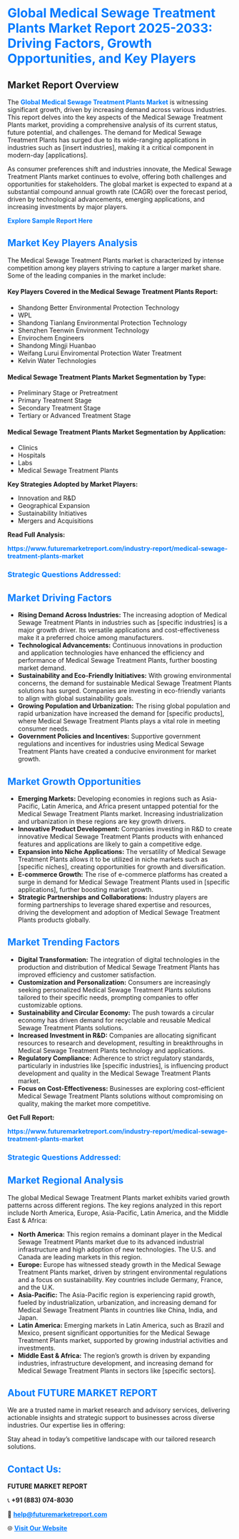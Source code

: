 <h1 style="color: #007BFF;">Global Medical Sewage Treatment Plants Market Report 2025-2033: Driving Factors, Growth Opportunities, and Key Players</h1>

<section id="overview">
<h2>Market Report Overview</h2>
<p>The <a href="https://www.futuremarketreport.com/industry-report/medical-sewage-treatment-plants-market" style="color: #007BFF; text-decoration: none;"><strong>Global Medical Sewage Treatment Plants Market</strong></a> is witnessing significant growth, driven by increasing demand across various industries. This report delves into the key aspects of the Medical Sewage Treatment Plants market, providing a comprehensive analysis of its current status, future potential, and challenges. The demand for Medical Sewage Treatment Plants has surged due to its wide-ranging applications in industries such as [insert industries], making it a critical component in modern-day [applications].</p>
<p>As consumer preferences shift and industries innovate, the Medical Sewage Treatment Plants market continues to evolve, offering both challenges and opportunities for stakeholders. The global market is expected to expand at a substantial compound annual growth rate (CAGR) over the forecast period, driven by technological advancements, emerging applications, and increasing investments by major players.</p>
</section>

<section id="overview">
<p><a href="https://www.futuremarketreport.com/request-sample/reportId=127454" style="color: #007BFF; text-decoration: none;"><strong>Explore Sample Report Here</strong></a></p>
</section>

<section id="key-players">
<h2 style="color: #007BFF;">Market Key Players Analysis</h2>
<p>The Medical Sewage Treatment Plants market is characterized by intense competition among key players striving to capture a larger market share. Some of the leading companies in the market include:</p>
<h4>Key Players Covered in the Medical Sewage Treatment Plants Report:</h4>
<ul><li>Shandong Better Environmental Protection Technology</li><li>WPL</li><li>Shandong Tianlang Environmental Protection Technology</li><li>Shenzhen Teenwin Environment Technology</li><li>Envirochem Engineers</li><li>Shandong Mingji Huanbao</li><li>Weifang Lurui Enviromental Protection Water Treatment</li><li>Kelvin Water Technologies</li></ul>
<h4>Medical Sewage Treatment Plants Market Segmentation by Type:</h4>
<ul><li>Preliminary Stage or Pretreatment</li><li>Primary Treatment Stage</li><li>Secondary Treatment Stage</li><li>Tertiary or Advanced Treatment Stage</li></ul>

<h4>Medical Sewage Treatment Plants Market Segmentation by Application:</h4>
<ul><li>Clinics</li><li>Hospitals</li><li>Labs</li><li>Medical Sewage Treatment Plants</li></ul>
<p><strong>Key Strategies Adopted by Market Players:</strong></p>
<ul>
<li>Innovation and R&D</li>
<li>Geographical Expansion</li>
<li>Sustainability Initiatives</li>
<li>Mergers and Acquisitions</li>
</ul>
</section>

<section>
<p><strong>Read Full Analysis: </strong></p><a href="https://www.futuremarketreport.com/industry-report/medical-sewage-treatment-plants-market" style="color: #007BFF; text-decoration: none;"><strong>https://www.futuremarketreport.com/industry-report/medical-sewage-treatment-plants-market</strong></a>
<h3 style="color: #007BFF;">Strategic Questions Addressed:</h3>
</section>

<section id="driving-factors">
<h2 style="color: #007BFF;">Market Driving Factors</h2>
<ul>
<li><strong>Rising Demand Across Industries:</strong> The increasing adoption of Medical Sewage Treatment Plants in industries such as [specific industries] is a major growth driver. Its versatile applications and cost-effectiveness make it a preferred choice among manufacturers.</li>
<li><strong>Technological Advancements:</strong> Continuous innovations in production and application technologies have enhanced the efficiency and performance of Medical Sewage Treatment Plants, further boosting market demand.</li>
<li><strong>Sustainability and Eco-Friendly Initiatives:</strong> With growing environmental concerns, the demand for sustainable Medical Sewage Treatment Plants solutions has surged. Companies are investing in eco-friendly variants to align with global sustainability goals.</li>
<li><strong>Growing Population and Urbanization:</strong> The rising global population and rapid urbanization have increased the demand for [specific products], where Medical Sewage Treatment Plants plays a vital role in meeting consumer needs.</li>
<li><strong>Government Policies and Incentives:</strong> Supportive government regulations and incentives for industries using Medical Sewage Treatment Plants have created a conducive environment for market growth.</li>
</ul>
</section>

<section id="growth-opportunities">
<h2 style="color: #007BFF;">Market Growth Opportunities</h2>
<ul>
<li><strong>Emerging Markets:</strong> Developing economies in regions such as Asia-Pacific, Latin America, and Africa present untapped potential for the Medical Sewage Treatment Plants market. Increasing industrialization and urbanization in these regions are key growth drivers.</li>
<li><strong>Innovative Product Development:</strong> Companies investing in R&D to create innovative Medical Sewage Treatment Plants products with enhanced features and applications are likely to gain a competitive edge.</li>
<li><strong>Expansion into Niche Applications:</strong> The versatility of Medical Sewage Treatment Plants allows it to be utilized in niche markets such as [specific niches], creating opportunities for growth and diversification.</li>
<li><strong>E-commerce Growth:</strong> The rise of e-commerce platforms has created a surge in demand for Medical Sewage Treatment Plants used in [specific applications], further boosting market growth.</li>
<li><strong>Strategic Partnerships and Collaborations:</strong> Industry players are forming partnerships to leverage shared expertise and resources, driving the development and adoption of Medical Sewage Treatment Plants products globally.</li>
</ul>
</section>

<section id="trending-factors">
<h2 style="color: #007BFF;">Market Trending Factors</h2>
<ul>
<li><strong>Digital Transformation:</strong> The integration of digital technologies in the production and distribution of Medical Sewage Treatment Plants has improved efficiency and customer satisfaction.</li>
<li><strong>Customization and Personalization:</strong> Consumers are increasingly seeking personalized Medical Sewage Treatment Plants solutions tailored to their specific needs, prompting companies to offer customizable options.</li>
<li><strong>Sustainability and Circular Economy:</strong> The push towards a circular economy has driven demand for recyclable and reusable Medical Sewage Treatment Plants solutions.</li>
<li><strong>Increased Investment in R&D:</strong> Companies are allocating significant resources to research and development, resulting in breakthroughs in Medical Sewage Treatment Plants technology and applications.</li>
<li><strong>Regulatory Compliance:</strong> Adherence to strict regulatory standards, particularly in industries like [specific industries], is influencing product development and quality in the Medical Sewage Treatment Plants market.</li>
<li><strong>Focus on Cost-Effectiveness:</strong> Businesses are exploring cost-efficient Medical Sewage Treatment Plants solutions without compromising on quality, making the market more competitive.</li>
</ul>
</section>

<section>
<p><strong>Get Full Report: </strong></p><a href="https://www.futuremarketreport.com/industry-report/medical-sewage-treatment-plants-market" style="color: #007BFF; text-decoration: none;"><strong>https://www.futuremarketreport.com/industry-report/medical-sewage-treatment-plants-market</strong></a>
<h3 style="color: #007BFF;">Strategic Questions Addressed:</h3>
</section>


<section id="regional-analysis">
<h2 style="color: #007BFF;">Market Regional Analysis</h2>
<p>The global Medical Sewage Treatment Plants market exhibits varied growth patterns across different regions. The key regions analyzed in this report include North America, Europe, Asia-Pacific, Latin America, and the Middle East & Africa:</p>
<ul>
<li><strong>North America:</strong> This region remains a dominant player in the Medical Sewage Treatment Plants market due to its advanced industrial infrastructure and high adoption of new technologies. The U.S. and Canada are leading markets in this region.</li>
<li><strong>Europe:</strong> Europe has witnessed steady growth in the Medical Sewage Treatment Plants market, driven by stringent environmental regulations and a focus on sustainability. Key countries include Germany, France, and the U.K.</li>
<li><strong>Asia-Pacific:</strong> The Asia-Pacific region is experiencing rapid growth, fueled by industrialization, urbanization, and increasing demand for Medical Sewage Treatment Plants in countries like China, India, and Japan.</li>
<li><strong>Latin America:</strong> Emerging markets in Latin America, such as Brazil and Mexico, present significant opportunities for the Medical Sewage Treatment Plants market, supported by growing industrial activities and investments.</li>
<li><strong>Middle East & Africa:</strong> The region’s growth is driven by expanding industries, infrastructure development, and increasing demand for Medical Sewage Treatment Plants in sectors like [specific sectors].</li>
</ul>
</section>

<footer>
<h2 style="color: #007BFF;">About FUTURE MARKET REPORT</h2>
<p>We are a trusted name in market research and advisory services, delivering actionable insights and strategic support to businesses across diverse industries. Our expertise lies in offering:</p>

<p>Stay ahead in today’s competitive landscape with our tailored research solutions.</p>

<h2 style="color: #007BFF;">Contact Us:</h2>
<p><strong>FUTURE MARKET REPORT</strong></p>
<p>📞 <strong>+91 (883) 074-8030</strong></p>
<p>📧 <strong><a href="mailto:help@futuremarketreport.com" style="color: #007BFF;">help@futuremarketreport.com</a></strong></p>
<p>🌐 <strong><a href="https://www.futuremarketreport.com/" style="color: #007BFF;">Visit Our Website</a></strong></p>
</footer>